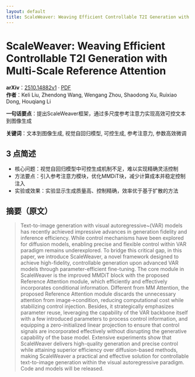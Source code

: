 ```yaml
---
layout: default
title: ScaleWeaver: Weaving Efficient Controllable T2I Generation with Multi-Scale Reference Attention
---
```


# ScaleWeaver: Weaving Efficient Controllable T2I Generation with Multi-Scale Reference Attention
**arXiv**：[2510.14882v1](https://arxiv.org/abs/2510.14882) · [PDF](https://arxiv.org/pdf/2510.14882.pdf)  
**作者**：Keli Liu, Zhendong Wang, Wengang Zhou, Shaodong Xu, Ruixiao Dong, Houqiang Li  

**一句话要点**：提出ScaleWeaver框架，通过多尺度参考注意力实现高效可控文本到图像生成

**关键词**：文本到图像生成, 视觉自回归模型, 可控生成, 参考注意力, 参数高效微调

## 3 点简述
- 核心问题：视觉自回归模型中可控生成机制不足，难以实现精确灵活控制
- 方法要点：引入参考注意力模块，优化MMDiT块，减少计算成本并稳定控制注入
- 实验或效果：实验显示生成质量高、控制精确，效率优于基于扩散的方法

## 摘要（原文）

> Text-to-image generation with visual autoregressive~(VAR) models has recently
> achieved impressive advances in generation fidelity and inference efficiency.
> While control mechanisms have been explored for diffusion models, enabling
> precise and flexible control within VAR paradigm remains underexplored. To
> bridge this critical gap, in this paper, we introduce ScaleWeaver, a novel
> framework designed to achieve high-fidelity, controllable generation upon
> advanced VAR models through parameter-efficient fine-tuning. The core module in
> ScaleWeaver is the improved MMDiT block with the proposed Reference Attention
> module, which efficiently and effectively incorporates conditional information.
> Different from MM Attention, the proposed Reference Attention module discards
> the unnecessary attention from image$\rightarrow$condition, reducing
> computational cost while stabilizing control injection. Besides, it
> strategically emphasizes parameter reuse, leveraging the capability of the VAR
> backbone itself with a few introduced parameters to process control
> information, and equipping a zero-initialized linear projection to ensure that
> control signals are incorporated effectively without disrupting the generative
> capability of the base model. Extensive experiments show that ScaleWeaver
> delivers high-quality generation and precise control while attaining superior
> efficiency over diffusion-based methods, making ScaleWeaver a practical and
> effective solution for controllable text-to-image generation within the visual
> autoregressive paradigm. Code and models will be released.


